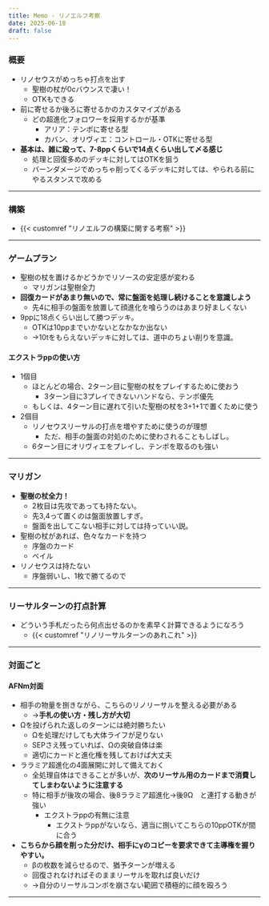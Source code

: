 ```yaml
---
title: Memo - リノエルフ考察
date: 2025-06-18
draft: false
---
```

### 概要
- リノセウスがめっちゃ打点を出す
	- 聖樹の杖が0cバウンスで凄い！
	- OTKもできる
- 前に寄せるか後ろに寄せるかのカスタマイズがある
	- どの超進化フォロワーを採用するかが基準
		- アリア：テンポに寄せる型
		- カバン、オリヴィエ：コントロール・OTKに寄せる型
- **基本は、雑に殴って、7-8ppくらいで14点くらい出して〆る感じ**
	- 処理と回復多めのデッキに対してはOTKを狙う
	- バーンダメージでめっちゃ削ってくるデッキに対しては、やられる前にやるスタンスで攻める
---
### 構築
- {{< customref "リノエルフの構築に関する考察" >}}
---
### ゲームプラン
- 聖樹の杖を置けるかどうかでリソースの安定感が変わる
	- マリガンは聖樹全力
- **回復カードがあまり無いので、常に盤面を処理し続けることを意識しよう**
	- 先4に相手の盤面を放置して顔進化を喰らうのはあまり好ましくない
- 9ppに18点くらい出して勝つデッキ。
	- OTKは10ppまでいかないとなかなか出ない
	- →10tをもらえないデッキに対しては、道中のちょい削りを意識。
#### エクストラppの使い方
- 1個目
	- ほとんどの場合、2ターン目に聖樹の杖をプレイするために使おう
		- 3ターン目に3プレイできないハンドなら、テンポ優先
	- もしくは、4ターン目に遅れて引いた聖樹の杖を3+1+1で置くために使う
- 2個目
	- リノセウスリーサルの打点を増やすために使うのが理想
		- ただ、相手の盤面の対処のために使わされることもしばし。
	- 6ターン目にオリヴィエをプレイし、テンポを取るのも強い
---
### マリガン
- **聖樹の杖全力！**
	- 2枚目は先攻であっても持たない。
	- 先3,4って置くのは盤面放置しすぎ。
	- 盤面を出してこない相手に対しては持っていい説。
- 聖樹の杖があれば、色々なカードを持つ
	- 序盤のカード
	- ベイル
- リノセウスは持たない
	- 序盤弱いし、1枚で勝てるので
---
### リーサルターンの打点計算
- どういう手札だったら何点出せるのかを素早く計算できるようになろう
	- {{< customref "リノリーサルターンのあれこれ" >}}
---
### 対面ごと
#### AFNm対面
- 相手の物量を捌きながら、こちらのリノリーサルを整える必要がある
	- →**手札の使い方・残し方が大切**
- Ωを投げられた返しのターンには絶対勝ちたい
	- Ωを処理だけしても大体ライフが足りない
	- SEPさえ残っていれば、Ωの突破自体は楽
	- 適切にカードと進化権を残しておけば大丈夫
- ララミア超進化の4面展開に対して備えておく
	- 全処理自体はできることが多いが、**次のリーサル用のカードまで消費してしまわないように注意する**
	- 特に相手が後攻の場合、後8ララミア超進化→後9Ω　と連打する動きが強い
		- エクストラppの有無に注意
			- エクストラppがないなら、適当に捌いてこちらの10ppOTKが間に合う
- **こちらから顔を削った分だけ、相手にγのコピーを要求できて主導権を握りやすい。**
	- βの枚数を減らせるので、猶予ターンが増える
	- 回復されなければそのままリーサルを取れば良いだけ
	- →自分のリーサルコンボを崩さない範囲で積極的に顔を殴ろう
---
